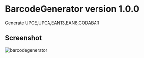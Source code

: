 # BarcodeGenerator version 1.0.0

Generate UPCE,UPCA,EAN13,EAN8,CODABAR

## Screenshot

![barcodegenerator](https://user-images.githubusercontent.com/19513970/36725561-acf9fc84-1bdc-11e8-9d52-8e1984af0207.png)

